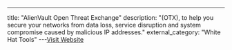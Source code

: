 ---
title: "AlienVault Open Threat Exchange"
description: "(OTX), to help you secure your networks from data loss, service disruption and system compromise caused by malicious IP addresses."
external_category: "White Hat Tools"
---[Visit Website](http://www.alienvault.com/open-threat-exchange/dashboard)

